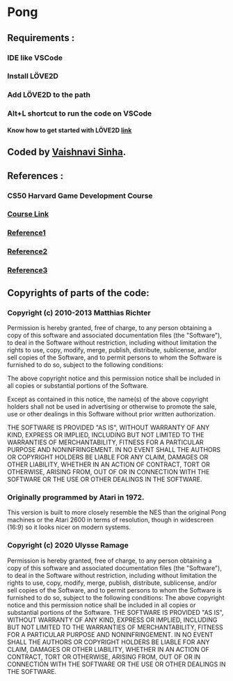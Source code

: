 # Pong

## Requirements :
### IDE like VSCode
### Install LÖVE2D
### Add LÖVE2D to the path
### Alt+L shortcut to run the code on VSCode
#### Know how to get started with LÖVE2D [link](https://love2d.org/wiki/Getting_Started)

## Coded by [Vaishnavi Sinha](https://github.com/Vaishnavi15821).

## References :
### CS50 Harvard Game Development Course
### [Course Link](https://cs50.harvard.edu/games/2018/)
### [Reference1](https://github.com/bartbes/Class-Commons)
### [Reference2](https://github.com/Ulydev/push)
### [Reference3](https://github.com/vrld/hump/blob/master/class.lua)

## Copyrights of parts of the code:
### Copyright (c) 2010-2013 Matthias Richter

Permission is hereby granted, free of charge, to any person obtaining a copy
of this software and associated documentation files (the "Software"), to deal
in the Software without restriction, including without limitation the rights
to use, copy, modify, merge, publish, distribute, sublicense, and/or sell
copies of the Software, and to permit persons to whom the Software is
furnished to do so, subject to the following conditions:

The above copyright notice and this permission notice shall be included in
all copies or substantial portions of the Software.

Except as contained in this notice, the name(s) of the above copyright holders
shall not be used in advertising or otherwise to promote the sale, use or
other dealings in this Software without prior written authorization.

THE SOFTWARE IS PROVIDED "AS IS", WITHOUT WARRANTY OF ANY KIND, EXPRESS OR
IMPLIED, INCLUDING BUT NOT LIMITED TO THE WARRANTIES OF MERCHANTABILITY,
FITNESS FOR A PARTICULAR PURPOSE AND NONINFRINGEMENT. IN NO EVENT SHALL THE
AUTHORS OR COPYRIGHT HOLDERS BE LIABLE FOR ANY CLAIM, DAMAGES OR OTHER
LIABILITY, WHETHER IN AN ACTION OF CONTRACT, TORT OR OTHERWISE, ARISING FROM,
OUT OF OR IN CONNECTION WITH THE SOFTWARE OR THE USE OR OTHER DEALINGS IN
THE SOFTWARE.

### Originally programmed by Atari in 1972.

This version is built to more closely resemble the NES than
the original Pong machines or the Atari 2600 in terms of
resolution, though in widescreen (16:9) so it looks nicer on 
modern systems.

### Copyright (c) 2020 Ulysse Ramage
Permission is hereby granted, free of charge, to any person obtaining a copy of this software and associated documentation files (the "Software"), to deal in the Software without restriction, including without limitation the rights to use, copy, modify, merge, publish, distribute, sublicense, and/or sell copies of the Software, and to permit persons to whom the Software is furnished to do so, subject to the following conditions:
The above copyright notice and this permission notice shall be included in all copies or substantial portions of the Software.
THE SOFTWARE IS PROVIDED "AS IS", WITHOUT WARRANTY OF ANY KIND, EXPRESS OR IMPLIED, INCLUDING BUT NOT LIMITED TO THE WARRANTIES OF MERCHANTABILITY, FITNESS FOR A PARTICULAR PURPOSE AND NONINFRINGEMENT. IN NO EVENT SHALL THE AUTHORS OR COPYRIGHT HOLDERS BE LIABLE FOR ANY CLAIM, DAMAGES OR OTHER LIABILITY, WHETHER IN AN ACTION OF CONTRACT, TORT OR OTHERWISE, ARISING FROM, OUT OF OR IN CONNECTION WITH THE SOFTWARE OR THE USE OR OTHER DEALINGS IN THE SOFTWARE.
